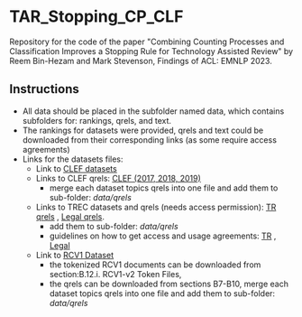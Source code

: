 # TAR_Stopping_CP_CLF
Repository for the code of the paper "Combining Counting Processes and Classification Improves a Stopping Rule for Technology Assisted Review" by Reem Bin-Hezam and Mark Stevenson, Findings of ACL: EMNLP 2023.


## Instructions

* All data should be placed in the subfolder named data, which contains subfolders for: rankings, qrels, and text.
* The rankings for datasets were provided, qrels and text could be downloaded from their corresponding links (as some require access agreements)
* Links for the datasets files:
  * Link to [<u>CLEF datasets</u>](https://github.com/CLEF-TAR/tar)
  * Links to CLEF qrels: [<u>CLEF (2017, 2018, 2019)</u>](https://github.com/dli1/auto-stop-tar) 
    * merge each dataset topics qrels into one file and add them to sub-folder: *data/qrels*
  * Links to TREC datasets and qrels (needs access permission): [TR qrels](https://plg.uwaterloo.ca/~gvcormac/total-recall/2016/qrels/) , [Legal qrels](https://trec.nist.gov/data/legal/10/qrel_leg_int_2010_msg_post.txt).
    * add them to sub-folder: *data/qrels*
    * guidelines on how to get access and usage agreements: [TR](https://plg.uwaterloo.ca/~gvcormac/total-recall/2016/guidelines.html) , [Legal](https://trec-legal.umiacs.umd.edu/)
  * Link to [<u>RCV1 Dataset</u>](http://www.ai.mit.edu/projects/jmlr/papers/volume5/lewis04a/lyrl2004_rcv1v2_README.htm)
    * the tokenized RCV1 documents can be downloaded from section\:B.12.i. RCV1-v2 Token Files, 
    * the qrels can be downloaded from sections B7-B10, merge each dataset topics qrels into one file and add them to sub-folder: *data/qrels*
